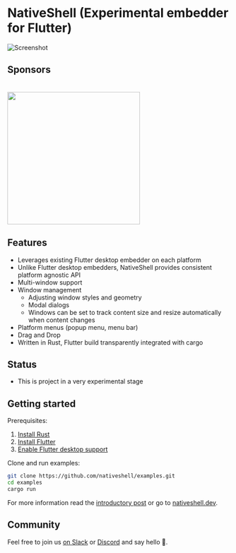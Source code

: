 # NativeShell (Experimental embedder for Flutter)

![](https://nativeshell.dev/screenshot-dev.png "Screenshot")

## Sponsors

<a href="https://superlist.com"><img src="https://nativeshell.dev/superlist.png" width="300" style="margin-top:20px"/></a>

## Features

- Leverages existing Flutter desktop embedder on each platform
- Unlike Flutter desktop embedders, NativeShell provides consistent platform agnostic API
- Multi-window support
- Window management
    - Adjusting window styles and geometry
    - Modal dialogs
    - Windows can be set to track content size and resize automatically when content changes
- Platform menus (popup menu, menu bar)
- Drag and Drop
- Written in Rust, Flutter build transparently integrated with cargo

## Status

- This is project in a very experimental stage

## Getting started

Prerequisites:

1. [Install Rust](https://www.rust-lang.org/tools/install)
2. [Install Flutter](https://flutter.dev/docs/get-started/install)
3. [Enable Flutter desktop support](https://flutter.dev/desktop#set-up)

Clone and run examples:

```bash
git clone https://github.com/nativeshell/examples.git
cd examples
cargo run
```

For more information read the [introductory post](https://matejknopp.com/post/introducing-nativeshell/) or go to [nativeshell.dev](https://nativeshell.dev).

## Community

Feel free to join us [on Slack](https://join.slack.com/t/superlist-community/shared_invite/zt-10cpx277q-uZ~pmjlTWg9QQzH64OK9_w) or [Discord](https://discord.gg/SrKMdxuuMK) and say hello 👋.
